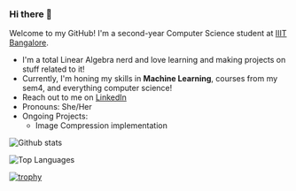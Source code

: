 ### Hi there 👋

<!--
**Dd1235/Dd1235** is a ✨ _special_ ✨ repository because its `README.md` (this file) appears on your GitHub profile.
-->

Welcome to my GitHub! I'm a second-year Computer Science student at [IIIT Bangalore](https://www.iiitb.ac.in/).

- I'm a total Linear Algebra nerd and love learning and making projects on stuff related to it!
- Currently, I'm honing my skills in **Machine Learning**, courses from my sem4, and everything computer science! 
- Reach out to me on [LinkedIn](https://www.linkedin.com/in/dedeepya-avancha-507363217/)
- Pronouns: She/Her
- Ongoing Projects:
  - Image Compression implementation 


![Github stats](https://github-readme-stats.vercel.app/api?username=dd1235&show_icons=true&theme=radical)

![Top Languages](https://github-readme-stats.vercel.app/api/top-langs/?username=dd1235&layout=compact&theme=radical)

[![trophy](https://github-profile-trophy.vercel.app/?username=dd1235&theme=gruvbox)](https://github.com/ryo-ma/github-profile-trophy)
